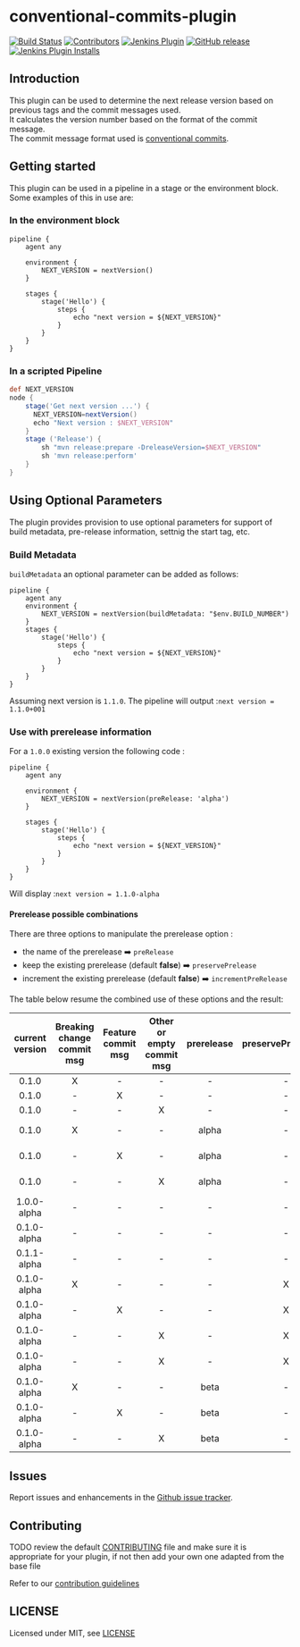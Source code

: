 # conventional-commits-plugin

[![Build Status](https://ci.jenkins.io/job/Plugins/job/conventional-commits-plugin/job/main/badge/icon)](https://ci.jenkins.io/job/Plugins/job/conventional-commits-plugin/job/main/)
[![Contributors](https://img.shields.io/github/contributors/jenkinsci/conventional-commits-plugin.svg)](https://github.com/jenkinsci/conventional-commits-plugin/graphs/contributors)
[![Jenkins Plugin](https://img.shields.io/jenkins/plugin/v/conventional-commits.svg)](https://plugins.jenkins.io/conventional-commits)
[![GitHub release](https://img.shields.io/github/release/jenkinsci/conventional-commits-plugin.svg?label=changelog)](https://github.com/jenkinsci/conventional-commits-plugin/releases/latest)
[![Jenkins Plugin Installs](https://img.shields.io/jenkins/plugin/i/conventional-commits.svg?color=blue)](https://plugins.jenkins.io/conventional-commits)

## Introduction

This plugin can be used to determine the next release version based on previous tags and the commit messages used.  
It calculates the version number based on the format of the commit message.  
The commit message format used is [conventional commits](https://www.conventionalcommits.org/en/v1.0.0/).

## Getting started

This plugin can be used in a pipeline in a stage or the environment block.  Some examples of this in use are:

### In the environment block

```
pipeline {
    agent any

    environment {
        NEXT_VERSION = nextVersion()
    }

    stages {
        stage('Hello') {
            steps {
                echo "next version = ${NEXT_VERSION}"
            }
        }
    }
}
```
### In a scripted Pipeline

```groovy
def NEXT_VERSION
node {                                                 
    stage('Get next version ...') {
      NEXT_VERSION=nextVersion()
      echo "Next version : $NEXT_VERSION"
    }
    stage ('Release') {
        sh "mvn release:prepare -DreleaseVersion=$NEXT_VERSION"
        sh 'mvn release:perform'
    }
}
```

## Using Optional Parameters

The plugin provides provision to use optional parameters for support of build metadata, pre-release information, settnig the start tag, etc.

### Build Metadata 

`buildMetadata` an optional parameter can be added as follows:

```
pipeline {
    agent any
    environment {
        NEXT_VERSION = nextVersion(buildMetadata: "$env.BUILD_NUMBER")
    }
    stages {
        stage('Hello') {
            steps {
                echo "next version = ${NEXT_VERSION}"
            }
        }
    }
}
```
Assuming next version is `1.1.0`.
The pipeline will output :`next version = 1.1.0+001`

### Use with prerelease information
For a `1.0.0` existing version the following code :

```
pipeline {
    agent any

    environment {
        NEXT_VERSION = nextVersion(preRelease: 'alpha')
    }

    stages {
        stage('Hello') {
            steps {
                echo "next version = ${NEXT_VERSION}"
            }
        }
    }
}
```
Will display :`next version = 1.1.0-alpha`

#### Prerelease possible combinations
There are three options to manipulate the prerelease option :
- the name of the prerelease :arrow_right: `preRelease`
- keep the existing prerelease (default **false**) :arrow_right: `preservePrelease`
- increment the existing prerelease (default **false**) :arrow_right: `incrementPreRelease`

The table below resume the combined use of these options and the result:

| current version | Breaking change commit msg | Feature commit msg | Other or empty commit msg | prerelease | preservePreRelease | incrementPreRelease	| Output              |
| :---:           | :---:                      | :---:              | :---:                     | :---:      | :---:              | :---:                | :---:               |
| 0.1.0           | X                          | -                  | -                         | - 	     | -                  | -                    |	**1.0.0**         |
| 0.1.0           | -                          | X                  | -                         | - 	     | -                  | -                    |	**0.2.0**         |
| 0.1.0           | -                          | -                  | X                         | - 	     | -                  | -                    |	**0.1.1**         |
| 0.1.0           | X                          | -                  | -                         | alpha      | -                  | -                    |	**1.0.0-alpha**   |
| 0.1.0           | -                          | X                  | -                         | alpha      | -                  | -                    |	**0.2.0-alpha**   |
| 0.1.0           | -                          | -                  | X                         | alpha      | -                  | -                    |	**0.1.1-alpha**   |
| 1.0.0-alpha     | -                          | -                  | -                         | - 	     | -                  | -                    |	**1.0.0**         |
| 0.1.0-alpha     | -                          | -                  | -                         | - 	     | -                  | -                    |	**0.1.0**         |
| 0.1.1-alpha     | -                          | -                  | -                         | - 	     | -                  | -                    |	**0.1.1**         |
| 0.1.0-alpha     | X                          | -                  | -                         | - 	     | X                  | -                    |	**1.0.0-alpha**   |
| 0.1.0-alpha     | -                          | X                  | -                         | - 	     | X                  | -                    |	**0.2.0-alpha**   |
| 0.1.0-alpha     | -                          | -                  | X                         | - 	     | X                  | -                    |	**0.1.1-alpha**   |
| 0.1.0-alpha     | -                          | -                  | X                         | - 	     | X                  | X                    |	**0.1.1-alpha.1** |
| 0.1.0-alpha     | X                          | -                  | -                         | beta       | -                  | -                    |	**1.0.0-beta**    |
| 0.1.0-alpha     | -                          | X                  | -                         | beta       | -                  | -                    |	**0.2.0-beta**    |
| 0.1.0-alpha     | -                          | -                  | X                         | beta       | -                  | -                    |	**0.1.1-beta**    |


## Issues

Report issues and enhancements in the [Github issue tracker](https://github.com/jenkinsci/conventional-commits/issues).

## Contributing

TODO review the default [CONTRIBUTING](https://github.com/jenkinsci/.github/blob/master/CONTRIBUTING.md) file and make sure it is appropriate for your plugin, if not then add your own one adapted from the base file

Refer to our [contribution guidelines](https://github.com/jenkinsci/.github/blob/master/CONTRIBUTING.md)

## LICENSE

Licensed under MIT, see [LICENSE](LICENSE.md)
